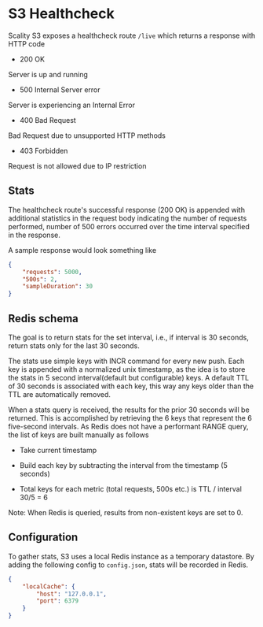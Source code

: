 # S3 Healthcheck

Scality S3 exposes a healthcheck route `/live` which returns a
response with HTTP code

- 200 OK

 Server is up and running

- 500 Internal Server error

 Server is experiencing an Internal Error

- 400 Bad Request

 Bad Request due to unsupported HTTP methods

- 403 Forbidden

 Request is not allowed due to IP restriction

## Stats

The healthcheck route's successful response (200 OK) is appended with
additional statistics in the request body indicating the number of requests
performed, number of 500 errors occurred over the time interval
specified in the response.

A sample response would look something like

```json
{
    "requests": 5000,
    "500s": 2,
    "sampleDuration": 30
}
```

## Redis schema

The goal is to return stats for the set interval, i.e., if interval is 30
seconds, return stats only for the last 30 seconds.

The stats use simple keys with INCR command for every new push. Each key is
appended with a normalized unix timestamp, as the idea is to store the stats in
5 second interval(default but configurable) keys. A default TTL of 30
seconds is associated with each key, this way any keys older than the TTL are
automatically removed.

When a stats query is received, the results for the prior 30 seconds will be
returned. This is accomplished by retrieving the 6 keys that represent the 6
five-second intervals. As Redis does not have a performant RANGE query, the
list of keys are built manually as follows

* Take current timestamp

* Build each key by subtracting the interval from the timestamp (5 seconds)

* Total keys for each metric (total requests, 500s etc.) is TTL / interval
  30/5  = 6

Note: When Redis is queried, results from non-existent keys are set to 0.

## Configuration

To gather stats, S3 uses a local Redis instance as a temporary
datastore. By adding the following config to `config.json`, stats
will be recorded in Redis.

```json
{
    "localCache": {
        "host": "127.0.0.1",
        "port": 6379
    }
}
```
